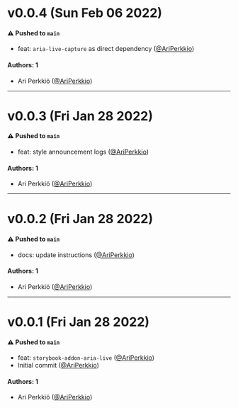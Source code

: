 # v0.0.4 (Sun Feb 06 2022)

#### ⚠️ Pushed to `main`

- feat: `aria-live-capture` as direct dependency ([@AriPerkkio](https://github.com/AriPerkkio))

#### Authors: 1

- Ari Perkkiö ([@AriPerkkio](https://github.com/AriPerkkio))

---

# v0.0.3 (Fri Jan 28 2022)

#### ⚠️ Pushed to `main`

- feat: style announcement logs ([@AriPerkkio](https://github.com/AriPerkkio))

#### Authors: 1

- Ari Perkkiö ([@AriPerkkio](https://github.com/AriPerkkio))

---

# v0.0.2 (Fri Jan 28 2022)

#### ⚠️ Pushed to `main`

- docs: update instructions ([@AriPerkkio](https://github.com/AriPerkkio))

#### Authors: 1

- Ari Perkkiö ([@AriPerkkio](https://github.com/AriPerkkio))

---

# v0.0.1 (Fri Jan 28 2022)

#### ⚠️ Pushed to `main`

- feat: `storybook-addon-aria-live` ([@AriPerkkio](https://github.com/AriPerkkio))
- Initial commit ([@AriPerkkio](https://github.com/AriPerkkio))

#### Authors: 1

- Ari Perkkiö ([@AriPerkkio](https://github.com/AriPerkkio))
